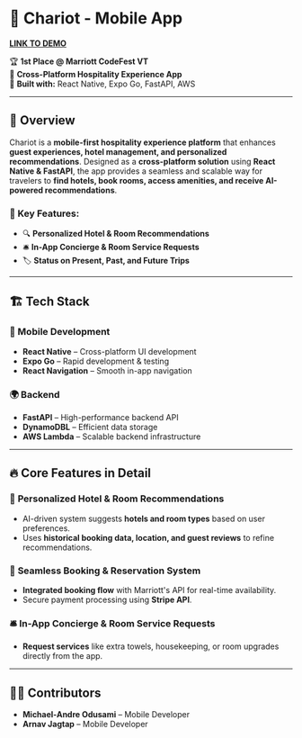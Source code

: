 # 🚀 Chariot - Mobile App  

**[LINK TO DEMO](https://youtu.be/l3zENh-a7C0)**

🏆 **1st Place @ Marriott CodeFest VT**  
📱 **Cross-Platform Hospitality Experience App**  
🔹 **Built with:** React Native, Expo Go, FastAPI, AWS  

---

## 📌 Overview  

Chariot is a **mobile-first hospitality experience platform** that enhances **guest experiences, hotel management, and personalized recommendations**. Designed as a **cross-platform solution** using **React Native & FastAPI**, the app provides a seamless and scalable way for travelers to **find hotels, book rooms, access amenities, and receive AI-powered recommendations**.  

### 🌟 Key Features:
- 🔍 **Personalized Hotel & Room Recommendations**  
- 🛎 **In-App Concierge & Room Service Requests**  
- 🏷 **Status on Present, Past, and Future Trips**  
---

## 🏗 Tech Stack  

### 📱 Mobile Development  
- **React Native** – Cross-platform UI development  
- **Expo Go** – Rapid development & testing  
- **React Navigation** – Smooth in-app navigation    

### 🌍 Backend  
- **FastAPI** – High-performance backend API  
- **DynamoDBL** – Efficient data storage  
- **AWS Lambda** – Scalable backend infrastructure  

---

## 🔥 Core Features in Detail  

### 🎯 **Personalized Hotel & Room Recommendations**  
- AI-driven system suggests **hotels and room types** based on user preferences.  
- Uses **historical booking data, location, and guest reviews** to refine recommendations.  

### 📆 **Seamless Booking & Reservation System**  
- **Integrated booking flow** with Marriott's API for real-time availability.  
- Secure payment processing using **Stripe API**.  

### 🛎 **In-App Concierge & Room Service Requests**  
- **Request services** like extra towels, housekeeping, or room upgrades directly from the app.

---

## 👨‍💻 Contributors  

- **Michael-Andre Odusami** – Mobile Developer
- **Arnav Jagtap** – Mobile Developer
